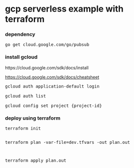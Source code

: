 # gcp serverless example with terraform

<h3>dependency</h3>
<pre>
go get cloud.google.com/go/pubsub
</pre>

<h3>install gcloud</h3>
https://cloud.google.com/sdk/docs/install

https://cloud.google.com/sdk/docs/cheatsheet

<pre>
gcloud auth application-default login

gcloud auth list

gcloud config set project {project-id}
</pre>

<h3>deploy using terraform</h3>
<pre>
terraform init

terraform plan -var-file=dev.tfvars -out plan.out

terraform apply plan.out 
</pre>